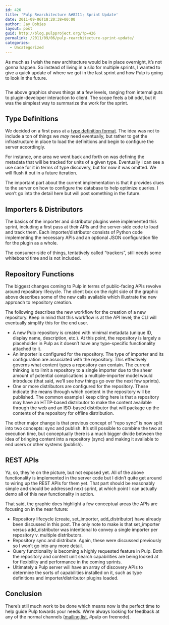 ```yaml
---
id: 426
title: 'Pulp Rearchitecture &#8211; Sprint Update'
date: 2011-09-06T18:20:38+00:00
author: Jay Dobies
layout: post
guid: http://blog.pulpproject.org/?p=426
permalink: /2011/09/06/pulp-rearchitecture-sprint-update/
categories:
  - Uncategorized
---
```

As much as I wish the new architecture would be in place overnight, it&#8217;s not gonna happen. So instead of living in a silo for multiple sprints, I wanted to give a quick update of where we got in the last sprint and how Pulp is going to look in the future.

<p align="center">
  <a href="http://website-pulp.rhcloud.com/wp-content/uploads/2011/09/pulp-2-arch-sprint-1.png"><img src="http://website-pulp.rhcloud.com/wp-content/uploads/2011/09/pulp-2-arch-sprint-1.png" alt="" title="Pulp Rearchitecture - Sprint 1"class="aligncenter size-full wp-image-430" /></a>
</p>

The above graphics shows things at a few levels, ranging from internal guts to plugin-developer interaction to client. The scope feels a bit odd, but it was the simplest way to summarize the work for the sprint.

## Type Definitions

We decided on a first pass at a [type definition format](https://fedorahosted.org/pulp/wiki/TypeDescriptor). The idea was not to include a ton of things we _may_ need eventually, but rather to get the infrastructure in place to load the definitions and begin to configure the server accordingly.

For instance, one area we went back and forth on was defining the metadata that will be tracked for units of a given type. Eventually I can see a use case for it in terms of type discovery, but for now it was omitted. We will flush it out in a future iteration.

The important part about the current implementation is that it provides clues to the server on how to configure the database to help optimize queries. I won&#8217;t go into the detail here but will post something in the future.

## Importers &#038; Distributors

The basics of the importer and distributor plugins were implemented this sprint, including a first pass at their APIs and the server-side code to load and track them. Each importer/distributor consists of Python code implementing the necessary APIs and an optional JSON configuration file for the plugin as a whole.

The consumer-side of things, tentatively called &#8220;trackers&#8221;, still needs some whiteboard time and is not included.

## Repository Functions

The biggest changes coming to Pulp in terms of public-facing APIs revolve around repository lifecycle. The client box on the right side of the graphic above describes some of the new calls available which illustrate the new approach to repository creation.

The following describes the new workflow for the creation of a new repository. Keep in mind that this workflow is at the API level; the CLI will eventually simplify this for the end user.

  * A new Pulp repository is created with minimal metadata (unique ID, display name, description, etc.). At this point, the repository is largely a placeholder in Pulp as it doesn&#8217;t have any type-specific functionality attached to it.
  * An importer is configured for the repository. The type of importer and its configuration are associated with the repository. This effectively governs what content types a repository can contain. The current thinking is to limit a repository to a single importer due to the sheer amount of potential complications a multiple-importer model would introduce (that said, we&#8217;ll see how things go over the next few sprints).
  * One or more distributors are configured for the repository. These indicate the means through which content in the repository will be published. The common example I keep citing here is that a repository may have an HTTP-based distributor to make the content available through the web and an ISO-based distributor that will package up the contents of the repository for offline distribution.

The other major change is that previous concept of &#8220;repo sync&#8221; is now split into two concepts: sync and publish. It&#8217;s still possible to combine the two at execution time, but conceptually there is a much bigger divide between the idea of bringing content into a repository (sync) and making it available to end users or other systems (publish).

## REST APIs

Ya, so, they&#8217;re on the picture, but not exposed yet. All of the above functionality is implemented in the server code but I didn&#8217;t quite get around to wiring up the REST APIs for them yet. That part should be reasonably simple and should be addressed next sprint, at which point I can actually demo all of this new functionality in action.

That said, the graphic does highlight a few conceptual areas the APIs are focusing on in the near future:

  * Repository lifecycle (create, set\_importer, add\_distributor) have already been discussed in this post. The only note to make is that set\_importer versus add\_distributor was intentional to convey a single importer per repository v. multiple distributors.
  * Repository sync and distribute. Again, these were discussed previously so I won&#8217;t go into any more detail.
  * Query functionality is becoming a highly requested feature in Pulp. Both the repository and content unit search capabilities are being looked at for flexibility and performance in the coming sprints.
  * Ultimately a Pulp server will have an array of discovery APIs to determine the sorts of capabilities installed on it, such as type definitions and importer/distributor plugins loaded.

## Conclusion

There&#8217;s still much work to be done which means now is the perfect time to help guide Pulp towards your needs. We&#8217;re always looking for feedback at any of the normal channels ([mailing list](https://www.redhat.com/mailman/listinfo/pulp-list), #pulp on freenode).